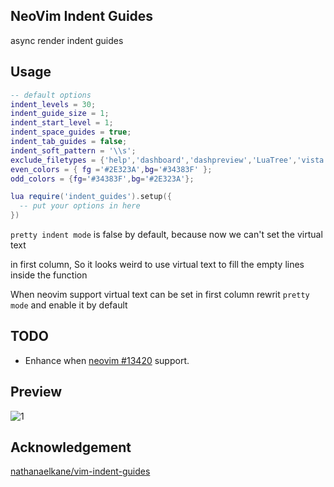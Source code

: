 ## NeoVim Indent Guides

async render indent guides

## Usage

```lua
-- default options
indent_levels = 30;
indent_guide_size = 1;
indent_start_level = 1;
indent_space_guides = true;
indent_tab_guides = false;
indent_soft_pattern = '\\s';
exclude_filetypes = {'help','dashboard','dashpreview','LuaTree','vista','sagahover'};
even_colors = { fg ='#2E323A',bg='#34383F' };
odd_colors = {fg='#34383F',bg='#2E323A'};

lua require('indent_guides').setup({
  -- put your options in here
})
```

`pretty indent mode` is false by default, because now we can't set the virtual text

in first column, So it looks weird to use virtual text to fill the empty lines inside the function

When neovim support virtual text can be set in first column rewrit `pretty mode` and enable it by
default

## TODO

- Enhance when [neovim #13420](https://github.com/neovim/neovim/issues/13420) support.

## Preview

![1](https://user-images.githubusercontent.com/41671631/99146693-69bf1a80-26b5-11eb-862e-6f9f7edfb715.png)

## Acknowledgement

[nathanaelkane/vim-indent-guides](https://github.com/nathanaelkane/vim-indent-guides)
